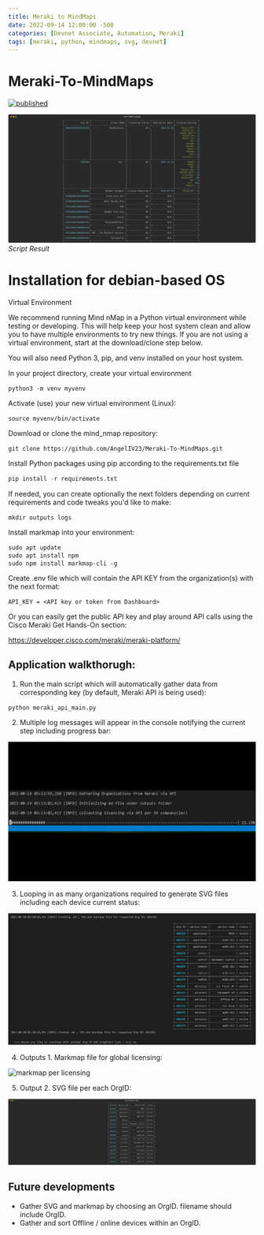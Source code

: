 ```yaml
---
title: Meraki to MindMaps
date: 2022-09-14 12:00:00 -500
categories: [Devnet Associate, Automation, Meraki]
tags: [meraki, python, mindmaps, svg, devnet]
---
```


# Meraki-To-MindMaps

[![published](https://static.production.devnetcloud.com/codeexchange/assets/images/devnet-published.svg)](https://developer.cisco.com/codeexchange/github/repo/AngelIV23/Meraki-To-MindMaps)

![Script Result](/assets/images/table.svg)
_Script Result_

# Installation for debian-based OS
Virtual Environment

We recommend running Mind nMap in a Python virtual environment while testing or developing. This will help keep your host system clean and allow you to have multiple environments to try new things. If you are not using a virtual environment, start at the download/clone step below.

You will also need Python 3, pip, and venv installed on your host system.

In your project directory, create your virtual environment
``` console
python3 -m venv myvenv
```
Activate (use) your new virtual environment (Linux):
``` console
source myvenv/bin/activate
```
Download or clone the mind_nmap repository:

``` console
git clone https://github.com/AngelIV23/Meraki-To-MindMaps.git
```

Install Python packages using pip according to the requirements.txt file
```python
pip install -r requirements.txt
```
If needed, you can create optionally the next folders depending on current requirements and code tweaks you'd like to make:

```console
mkdir outputs logs
```

Install markmap into your environment:
``` console
sudo apt update
sudo apt install npm
sudo npm install markmap-cli -g
```

Create .env file which will contain the API KEY from the organization(s) with the next format:
```
API_KEY = <API key or token from Dashboard>
```

Or you can easily get the public API key and play around API calls using the Cisco Meraki Get Hands-On section:

https://developer.cisco.com/meraki/meraki-platform/

## Application walkthorugh:

1. Run the main script which will automatically gather data from corresponding key (by default, Meraki API is being used):
```
python meraki_api_main.py
```

2. Multiple log messages will appear in the console notifying the current step including progress bar:

![Progress bar](/assets/images/progress_bar.GIF)

3. Looping in as many organizations required to generate SVG files including each device current status:

![svg output per OrgID](/assets/images/org_id_svg_output.png)

4. Outputs 1. Markmap file for global licensing:

![markmap per licensing](/assets/images/orgid_markmap.GIF)

5. Output 2. SVG file per each OrgID:

![svg output per OrgID](/assets/images/org_id_681155_status.svg)

## Future developments
 - Gather SVG and markmap by choosing an OrgID. filename should include OrgID.
 - Gather and sort Offline / online devices within an OrgID.